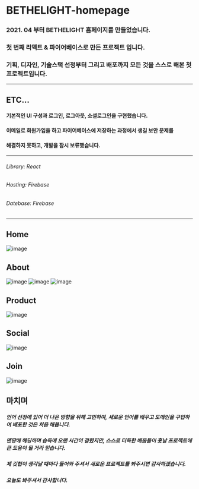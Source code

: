 # BETHELIGHT-homepage


### 2021. 04 부터 BETHELIGHT 홈페이지를 만들었습니다.
### 첫 번째 리액트 & 파이어베이스로 만든 프로젝트 입니다.     
### 기획, 디자인, 기술스택 선정부터 그리고 배포까지 모든 것을 스스로 해본 첫 프로젝트입니다.
___
   
ETC...
-------------
      
#### 기본적인 UI 구성과 로그인, 로그아웃, 소셜로그인을 구현했습니다. 
#### 이메일로 회원가입을 하고 파이어베이스에 저장하는 과정에서 생길 보안 문제를    
#### 해결하지 못하고, 개발을 잠시 보류했습니다.

___
   
      
         





   
      
         



###### Library: React
###### Hosting: Firebase
###### Datebase: Firebase


___
Home
-------------

![image](https://user-images.githubusercontent.com/67785225/117905858-d470ac00-b30e-11eb-9cfc-cb882c87d6aa.png)


   
About
-------------
![image](https://user-images.githubusercontent.com/67785225/117905998-10a40c80-b30f-11eb-9cec-03e9e77ec803.png)
![image](https://user-images.githubusercontent.com/67785225/117906044-21ed1900-b30f-11eb-9dd8-b0455c74c5cf.png)
![image](https://user-images.githubusercontent.com/67785225/117906060-2a455400-b30f-11eb-9f3c-43d0bb5d4dd3.png)
   
      
Product
-------------
![image](https://user-images.githubusercontent.com/67785225/117906100-3cbf8d80-b30f-11eb-9536-1200a805fc48.png)
      
Social
-------------
![image](https://user-images.githubusercontent.com/67785225/117906120-477a2280-b30f-11eb-9265-c53b685910fb.png)

Join
-------------
![image](https://user-images.githubusercontent.com/67785225/117906303-9b850700-b30f-11eb-841e-b5fcd572adcf.png)




마치며
-------------
##### 언어 선정에 있어 더 나은 방향을 위해 고민하며, 새로운 언어를 배우고 도메인을 구입하여 배포한 것은 처음 해봅니다.
##### 맨땅에 헤딩하며 습득에 오랜 시간이 걸렸지만, 스스로 터득한 배움들이 훗날 프로젝트에 큰 도움이 될 거라 믿습니다.
##### 제 깃헙이 생각날 때마다 들어와 주셔서 새로운 프로젝트를 봐주시면 감사하겠습니다.
##### 오늘도 봐주셔서 감사합니다.

